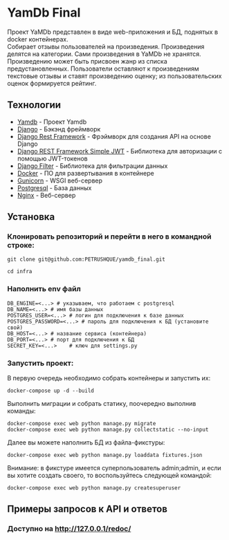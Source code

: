 # YamDb Final

 Проект YaMDb представлен в виде web-приложения и БД, поднятых в docker контейнерах.\
Собирает отзывы пользователей на произведения. Произведения делятся на категории.
Сами произведения в YaMDb не хранятся. Произведению может быть присвоен жанр из списка предустановленных.
Пользователи оставляют к произведениям текстовые отзывы и ставят произведению оценку; 
из пользовательских оценок формируется рейтинг.

## Технологии
- [Yamdb] - Проект Yamdb
- [Django] - Бэкэнд фреймворк
- [Django Rest Framework] - Фрэймворк для создания API на основе Django
- [Django REST Framework Simple JWT] - Библиотека для авторизации с помощью JWT-токенов
- [Django Filter] - Библиотека для фильтрации данных
- [Docker] - ПО для развертывания в контейнере
- [Gunicorn] - WSGI веб-сервер
- [Postgresql] - База данных
- [Nginx] - Веб-сервер

## Установка

### Клонировать репозиторий и перейти в него в командной строке:
```
git clone git@github.com:PETRUSHQUE/yamdb_final.git
```
```
cd infra
```
### Наполнить env файл
```
DB_ENGINE=<...> # указываем, что работаем с postgresql
DB_NAME=<...> # имя базы данных
POSTGRES_USER=<...> # логин для подключения к базе данных
POSTGRES_PASSWORD=<...> # пароль для подключения к БД (установите свой)
DB_HOST=<...> # название сервиса (контейнера)
DB_PORT=<...> # порт для подключения к БД
SECRET_KEY=<...>	# ключ для settings.py
```
### Запустить проект:
В первую очередь необходимо собрать контейнеры и запустить их:
```
docker-compose up -d --build
```
Выполнить миграции и собрать статику, поочередно выполнив команды:
```
docker-compose exec web python manage.py migrate
docker-compose exec web python manage.py collectstatic --no-input
```
Далее вы можете наполнить БД из файла-фикстуры:
```
docker-compose exec web python manage.py loaddata fixtures.json
```
Внимание: в фикстуре имеется суперпользователь admin;admin,
и если вы хотите создать своего, то воспользуйтесь следующей командой:
```
docker-compose exec web python manage.py createsuperuser
``` 
## Примеры запросов к API и ответов
### Доступно на http://127.0.0.1/redoc/


[//]: # 

   [Yamdb]: <https://github.com/PETRUSHQUE/api_yamdb>
   [Django]: <https://www.djangoproject.com>
   [Django Rest Framework]: <https://www.django-rest-framework.org>
   [Django REST Framework Simple JWT]: <https://github.com/jazzband/djangorestframework-simplejwt>
   [Django Filter]: <https://github.com/carltongibson/django-filter>
   [Docker]: <https://www.docker.com/>
   [Gunicorn]: <https://gunicorn.org/>
   [Postgresql]: <https://www.postgresql.org/>
   [Nginx]: <https://nginx.org/>

